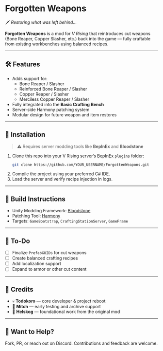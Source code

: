 # Forgotten Weapons

🗡️ *Restoring what was left behind...*

**Forgotten Weapons** is a mod for *V Rising* that reintroduces cut weapons (Bone Reaper, Copper Slasher, etc.) back into the game — fully craftable from existing workbenches using balanced recipes.

---

## 🛠️ Features

- Adds support for:
  - Bone Reaper / Slasher
  - Reinforced Bone Reaper / Slasher
  - Copper Reaper / Slasher
  - Merciless Copper Reaper / Slasher
- Fully integrated into the **Basic Crafting Bench**
- Server-side Harmony patching system
- Modular design for future weapon and item restores

---

## 💾 Installation

> ⚠️ Requires server modding tools like **BepInEx** and **Bloodstone**

1. Clone this repo into your V Rising server’s BepInEx `plugins` folder:
    ```bash
    git clone https://github.com/YOUR_USERNAME/ForgottenWeapons.git
    ```
2. Compile the project using your preferred C# IDE.
3. Load the server and verify recipe injection in logs.

---

## 🧱 Build Instructions

- Unity Modding Framework: [Bloodstone](https://github.com/Bloodstone-Project/Bloodstone)
- Patching Tool: [Harmony](https://github.com/pardeike/Harmony)
- Targets: `GameBootstrap`, `CraftingStationServer`, `GameFrame`

---

## 📌 To-Do

- [ ] Finalize `PrefabGUID`s for cut weapons
- [ ] Create balanced crafting recipes
- [ ] Add localization support
- [ ] Expand to armor or other cut content

---

## 🤝 Credits

- 💀 **Todokoro** — core developer & project reboot
- 🧪 **Mitch** — early testing and archive support
- 🔨 **Helskog** — foundational work from the original mod

---

## 📢 Want to Help?

Fork, PR, or reach out on Discord. Contributions and feedback are welcome.

